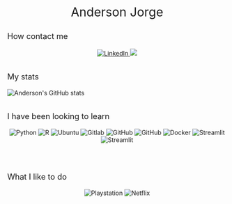 <p style="text-align: center;font-size: 28px">  Anderson Jorge </p> 

<p style="text-align: left;font-size: 18px">  How contact me </p> 

<p align="center">
<a href="www.linkedin.com/in/anderson-jorge">
    <img alt="LinkedIn" src="https://img.shields.io/badge/LinkedIn-0077B5?style=for-the-badge&logo=linkedin&logoColor=white" />
</a>
<a href="https://api.whatsapp.com/send?phone=5511960636807&text=Tudo%20tranquilo%20Anderson%3F%20Vi%20seu%20perfil%20do%20GitHub%20e%20queria%20trocar%20algumas%20figurinhas%20com%20voc%C3%AA%3F">
    <img src="https://img.shields.io/badge/WhatsApp-25D366?style=for-the-badge&logo=whatsapp&logoColor=white" />
</a>
<br/><br/>

<p style="text-align: left;font-size: 18px">  My stats </p> 

![Anderson's GitHub stats](https://github-readme-stats.vercel.app/api?username=andersonBudziak&show_icons=true&theme=white-green)
<br/><br/>

<p style="text-align: left;font-size: 18px"> I have been looking to learn </p>
<p align="center">
    <img alt="Python" src="https://img.shields.io/badge/Python-3776AB?style=for-the-badge&logo=python&logoColor=white">
    <img alt="R" src="https://img.shields.io/badge/R-276DC3?style=for-the-badge&logo=r&logoColor=white">
    <img alt="Ubuntu" src="https://img.shields.io/badge/Ubuntu-E95420?style=for-the-badge&logo=ubuntu&logoColor=white">
    <img alt="Gitlab" src="https://img.shields.io/badge/GitLab-330F63?style=for-the-badge&logo=gitlab&logoColor=white">
    <img alt="GitHub" src="https://img.shields.io/badge/GitHub-100000?style=for-the-badge&logo=github&logoColor=white">
    <img alt="GitHub" src="    	https://img.shields.io/badge/Amazon_AWS-232F3E?style=for-the-badge&logo=amazon-aws&logoColor=white">
    <img alt="Docker" src="https://img.shields.io/badge/Docker-2CA5E0?style=for-the-badge&logo=docker&logoColor=white">
    <img alt="Streamlit" src="
    https://img.shields.io/badge/Streamlit-FF4B4B?style=for-the-badge&logo=Streamlit&logoColor=white">
    <img alt="Streamlit" src="
    https://img.shields.io/badge/fastapi-109989?style=for-the-badge&logo=FASTAPI&logoColor=white">
</a>


<br/><br/>
<p style="text-align: left;font-size: 18px"> What I like to do</p>

<p align="center">
    <img alt="Playstation" src="https://img.shields.io/badge/PlayStation-003791?style=for-the-badge&logo=playstation&logoColor=white">
    <img alt="Netflix" src="https://img.shields.io/badge/Netflix-E50914?style=for-the-badge&logo=netflix&logoColor=white">

</a>
